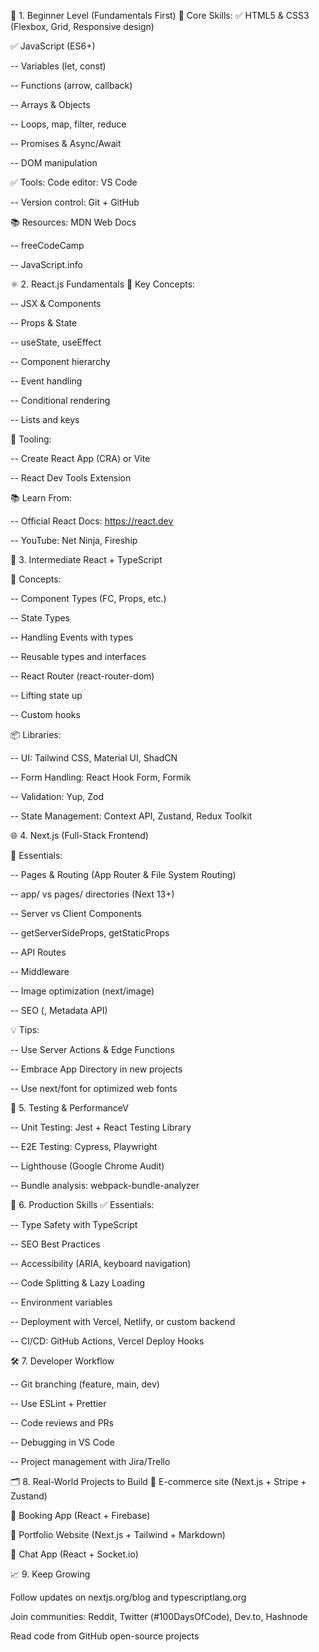 🌱 1. Beginner Level (Fundamentals First)
📌 Core Skills:
✅ HTML5 & CSS3 (Flexbox, Grid, Responsive design)

✅ JavaScript (ES6+)

-- Variables (let, const)

-- Functions (arrow, callback)

-- Arrays & Objects

-- Loops, map, filter, reduce

-- Promises & Async/Await

-- DOM manipulation

✅ Tools:
Code editor: VS Code

-- Version control: Git + GitHub

📚 Resources:
MDN Web Docs

-- freeCodeCamp

-- JavaScript.info

⚛️ 2. React.js Fundamentals
📌 Key Concepts:

-- JSX & Components

-- Props & State

-- useState, useEffect

-- Component hierarchy

-- Event handling

-- Conditional rendering

-- Lists and keys

🔧 Tooling:

-- Create React App (CRA) or Vite

-- React Dev Tools Extension

📚 Learn From:

-- Official React Docs: https://react.dev

-- YouTube: Net Ninja, Fireship

🧰 3. Intermediate React + TypeScript

📌 Concepts:

-- Component Types (FC, Props, etc.)

-- State Types

-- Handling Events with types

-- Reusable types and interfaces

-- React Router (react-router-dom)

-- Lifting state up

-- Custom hooks

📦 Libraries:

-- UI: Tailwind CSS, Material UI, ShadCN

-- Form Handling: React Hook Form, Formik

-- Validation: Yup, Zod

-- State Management: Context API, Zustand, Redux Toolkit

🌐 4. Next.js (Full-Stack Frontend)

📌 Essentials:

-- Pages & Routing (App Router & File System Routing)

-- app/ vs pages/ directories (Next 13+)

-- Server vs Client Components

-- getServerSideProps, getStaticProps

-- API Routes

-- Middleware

-- Image optimization (next/image)

-- SEO (<Head>, Metadata API)

💡 Tips:

-- Use Server Actions & Edge Functions

-- Embrace App Directory in new projects

-- Use next/font for optimized web fonts

🧪 5. Testing & PerformanceV

-- Unit Testing: Jest + React Testing Library

-- E2E Testing: Cypress, Playwright

-- Lighthouse (Google Chrome Audit)

-- Bundle analysis: webpack-bundle-analyzer

🚀 6. Production Skills
✅ Essentials:

-- Type Safety with TypeScript

-- SEO Best Practices

-- Accessibility (ARIA, keyboard navigation)

-- Code Splitting & Lazy Loading

-- Environment variables

-- Deployment with Vercel, Netlify, or custom backend

-- CI/CD: GitHub Actions, Vercel Deploy Hooks

🛠️ 7. Developer Workflow

-- Git branching (feature, main, dev)

-- Use ESLint + Prettier

-- Code reviews and PRs

-- Debugging in VS Code

-- Project management with Jira/Trello

🗂️ 8. Real-World Projects to Build
🛒 E-commerce site (Next.js + Stripe + Zustand)

📅 Booking App (React + Firebase)

📄 Portfolio Website (Next.js + Tailwind + Markdown)

💬 Chat App (React + Socket.io)

📈 9. Keep Growing

Follow updates on nextjs.org/blog and typescriptlang.org

Join communities: Reddit, Twitter (#100DaysOfCode), Dev.to, Hashnode

Read code from GitHub open-source projects
